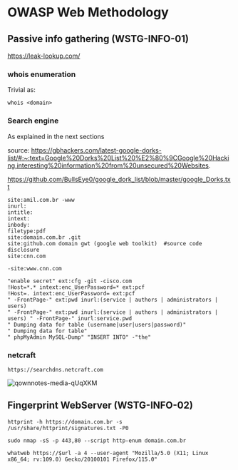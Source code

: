 # OWASP Web Methodology

## Passive info gathering (WSTG-INFO-01)

<https://leak-lookup.com/>

  
### whois enumeration
  Trivial as:

	whois <domain>
	
###  Search engine
  As explained in the next sections
  
  source:
https://gbhackers.com/latest-google-dorks-list/#:~:text=Google%20Dorks%20List%20%E2%80%9CGoogle%20Hacking,interesting%20information%20from%20unsecured%20Websites.

https://github.com/BullsEye0/google_dork_list/blob/master/google_Dorks.txt

```
site:amil.com.br -www
inurl:
intitle:
intext:
inbody:
filetype:pdf
site:domain.com.br .git
site:github.com domain gwt (google web toolkit)  #source code disclosure
site:cnn.com

-site:www.cnn.com

"enable secret" ext:cfg -git -cisco.com
!Host=*.* intext:enc_UserPassword=* ext:pcf
!Host=. intext:enc_UserPassword= ext:pcf
" -FrontPage-" ext:pwd inurl:(service | authors | administrators | users)
" -FrontPage-" ext:pwd inurl:(service | authors | administrators | users) " -FrontPage-" inurl:service.pwd
" Dumping data for table (username|user|users|password)"
" Dumping data for table"
" phpMyAdmin MySQL-Dump" "INSERT INTO" -"the"
```
###  netcraft
	https://searchdns.netcraft.com
![qownnotes-media-qUqXKM](file://media/25457.png)


## Fingerprint WebServer (WSTG-INFO-02)

    httprint -h https://domain.com.br -s /usr/share/httprint/signatures.txt -P0
    
    sudo nmap -sS -p 443,80 --script http-enum domain.com.br
    
    whatweb https://$url -a 4 --user-agent "Mozilla/5.0 (X11; Linux x86_64; rv:109.0) Gecko/20100101 Firefox/115.0"